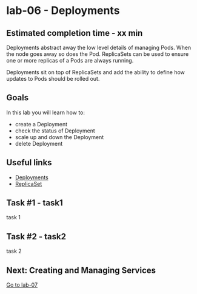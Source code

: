 # lab-06 - Deployments

## Estimated completion time - xx min

Deployments abstract away the low level details of managing Pods. When the node goes away so does the Pod. ReplicaSets can be used to ensure one or more replicas of a Pods are always running.

Deployments sit on top of ReplicaSets and add the ability to define how updates to Pods should be rolled out.

## Goals

In this lab you will learn how to:

* create a Deployment
* check the status of Deployment
* scale up and down the Deployment 
* delete Deployment

## Useful links

* [Deployments](https://kubernetes.io/docs/concepts/workloads/controllers/deployment/)
* [ReplicaSet](https://kubernetes.io/docs/concepts/workloads/controllers/replicaset/)

## Task #1 - task1

task 1

## Task #2 - task2

task 2

## Next: Creating and Managing Services

[Go to lab-07](../lab-07/readme.md)
